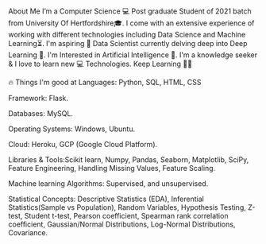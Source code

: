 About Me
I’m a Computer Science 💻 Post graduate Student of 2021 batch from University Of Hertfordshire🎓. I come with an extensive experience of working with different technologies including Data Science and Machine Learning⏳.
I'm aspiring 🔭️ Data Scientist currently delving deep into Deep Learning  🚂.
I'm Interested in Artificial Intelligence 🤔.
I'm a knowledge seeker & I love to learn new 💻 Technologies.
                                                                    Keep Learning 👨‍🎓️
    
    
🔥 Things I'm good at
Languages: Python, SQL, HTML, CSS

Framework: Flask.

Databases: MySQL.

Operating Systems: Windows, Ubuntu.

Cloud: Heroku, GCP (Google Cloud Platform).

Libraries & Tools:Scikit learn, Numpy, Pandas, Seaborn, Matplotlib, SciPy, Feature Engineering, Handling Missing Values, Feature Scaling.

Machine learning Algorithms: Supervised, and unsupervised.

Statistical Concepts: Descriptive Statistics (EDA), Inferential Statistics(Sample vs Population), Random Variables, Hypothesis Testing, Z-test, Student t-test, Pearson                                   coefficient, Spearman rank correlation coefficient, Gaussian/Normal Distributions,
                      Log-Normal Distributions, Covariance. 

